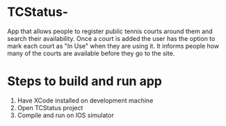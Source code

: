 # TCStatus-
App that allows people to register public tennis courts around them and search their availability. Once a court is added the user has the option to mark each court as "In Use" when they are using it. It informs people how many of the courts are available before they go to the site.

# Steps to build and run app
1. Have XCode installed on development machine
2. Open TCStatus project
3. Compile and run on IOS simulator
